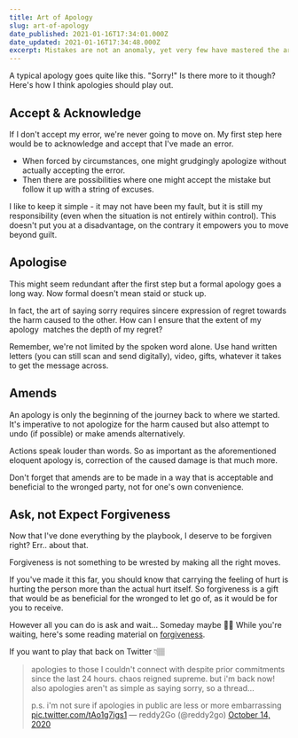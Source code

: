 ```yaml
---
title: Art of Apology
slug: art-of-apology
date_published: 2021-01-16T17:34:01.000Z
date_updated: 2021-01-16T17:34:48.000Z
excerpt: Mistakes are not an anomaly, yet very few have mastered the art of apology. Seeking forgiveness demands more than just a "sorry!"
---
```


A typical apology goes quite like this. "Sorry!" Is there more to it though?
Here's how I think apologies should play out.

## Accept & Acknowledge

If I don't accept my error, we're never going to move on. My first step here would be to acknowledge and accept that I've made an error.

- When forced by circumstances, one might grudgingly apologize without actually accepting the error.
- Then there are possibilities where one might accept the mistake but follow it up with a string of excuses.

I like to keep it simple - it may not have been my fault, but it is still my responsibility (even when the situation is not entirely within control). This doesn't put you at a disadvantage, on the contrary it empowers you to move beyond guilt.

## Apologise

This might seem redundant after the first step but a formal apology goes a long way. Now formal doesn't mean staid or stuck up.

In fact, the art of saying sorry requires sincere expression of regret towards the harm caused to the other. How can I ensure that the extent of my apology  matches the depth of my regret?

Remember, we're not limited by the spoken word alone. Use hand written letters (you can still scan and send digitally), video, gifts, whatever it takes to get the message across.

## Amends

An apology is only the beginning of the journey back to where we started. It's imperative to not apologize for the harm caused but also attempt to undo (if possible) or make amends alternatively.

Actions speak louder than words. So as important as the aforementioned eloquent apology is, correction of the caused damage is that much more.

Don't forget that amends are to be made in a way that is acceptable and beneficial to the wronged party, not for one's own convenience.

## Ask, not Expect Forgiveness

Now that I've done everything by the playbook, I deserve to be forgiven right? Err.. about that.

Forgiveness is not something to be wrested by making all the right moves.

If you've made it this far, you should know that carrying the feeling of hurt is hurting the person more than the actual hurt itself. So forgiveness is a gift that would be as beneficial for the wronged to let go of, as it would be for you to receive.

However all you can do is ask and wait... Someday maybe 🤞🏽 While you're waiting, here's some reading material on [forgiveness](https://playtime.reddy2go.com/p/fun-and-forgiveness).

If you want to play that back on Twitter 👇🏽

> apologies to those I couldn&#39;t connect with despite prior commitments since the last 24 hours. chaos reigned supreme. but i&#39;m back now! also apologies aren&#39;t as simple as saying sorry, so a thread...
> 
> p.s. i&#39;m not sure if apologies in public are less or more embarrassing [pic.twitter.com/tAo1g7igs1](https://t.co/tAo1g7igs1)
> &mdash; reddy2Go (@reddy2go) [October 14, 2020](https://twitter.com/reddy2go/status/1316385067040559104?ref_src=twsrc%5Etfw)
